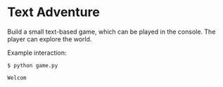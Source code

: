 # Text Adventure

Build a small text-based game, which can be played in the console. The player
can explore the world.

Example interaction:

```
$ python game.py

Welcom

